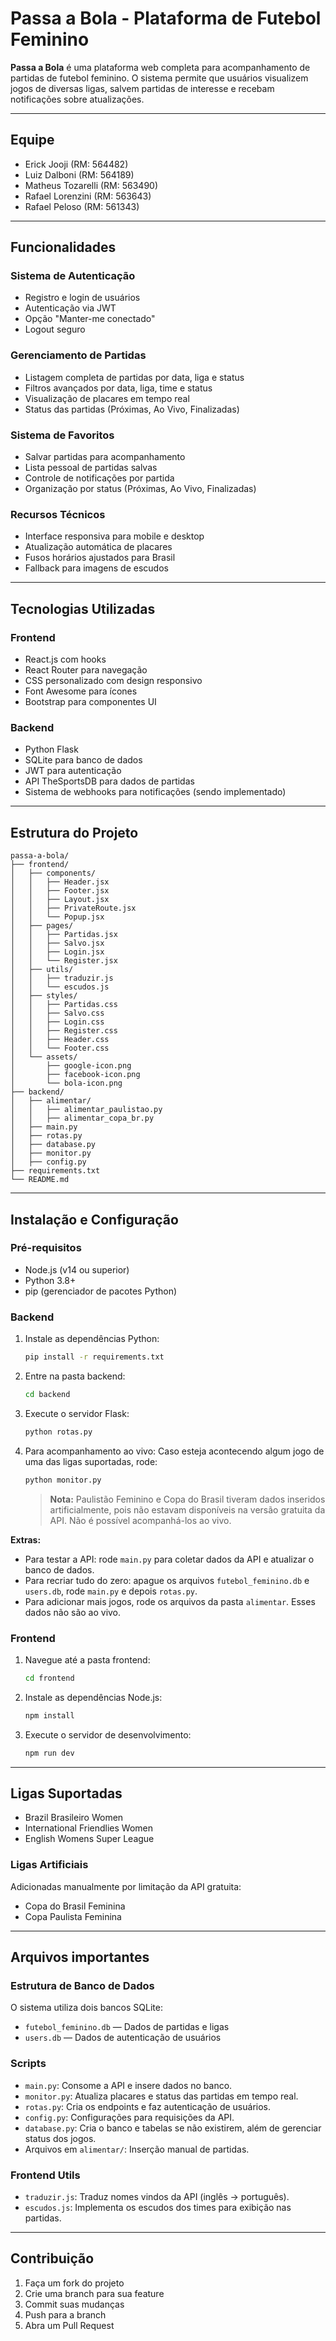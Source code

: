 # Passa a Bola - Plataforma de Futebol Feminino

**Passa a Bola** é uma plataforma web completa para acompanhamento de partidas de futebol feminino. O sistema permite que usuários visualizem jogos de diversas ligas, salvem partidas de interesse e recebam notificações sobre atualizações.

---

## Equipe

- Erick Jooji (RM: 564482)
- Luiz Dalboni (RM: 564189)
- Matheus Tozarelli (RM: 563490)
- Rafael Lorenzini (RM: 563643)
- Rafael Peloso (RM: 561343)

---

## Funcionalidades

### Sistema de Autenticação
- Registro e login de usuários
- Autenticação via JWT
- Opção "Manter-me conectado"
- Logout seguro

### Gerenciamento de Partidas
- Listagem completa de partidas por data, liga e status
- Filtros avançados por data, liga, time e status
- Visualização de placares em tempo real
- Status das partidas (Próximas, Ao Vivo, Finalizadas)

### Sistema de Favoritos
- Salvar partidas para acompanhamento
- Lista pessoal de partidas salvas
- Controle de notificações por partida
- Organização por status (Próximas, Ao Vivo, Finalizadas)

### Recursos Técnicos
- Interface responsiva para mobile e desktop
- Atualização automática de placares
- Fusos horários ajustados para Brasil
- Fallback para imagens de escudos

---

## Tecnologias Utilizadas

### Frontend
- React.js com hooks
- React Router para navegação
- CSS personalizado com design responsivo
- Font Awesome para ícones
- Bootstrap para componentes UI

### Backend
- Python Flask
- SQLite para banco de dados
- JWT para autenticação
- API TheSportsDB para dados de partidas
- Sistema de webhooks para notificações (sendo implementado)

---

## Estrutura do Projeto

```
passa-a-bola/
├── frontend/
│   ├── components/
│   │   ├── Header.jsx
│   │   ├── Footer.jsx
│   │   ├── Layout.jsx
│   │   ├── PrivateRoute.jsx
│   │   └── Popup.jsx
│   ├── pages/
│   │   ├── Partidas.jsx
│   │   ├── Salvo.jsx
│   │   ├── Login.jsx
│   │   └── Register.jsx
│   ├── utils/
│   │   ├── traduzir.js
│   │   └── escudos.js
│   ├── styles/
│   │   ├── Partidas.css
│   │   ├── Salvo.css
│   │   ├── Login.css
│   │   ├── Register.css
│   │   ├── Header.css
│   │   └── Footer.css
│   └── assets/
│       ├── google-icon.png
│       ├── facebook-icon.png
│       └── bola-icon.png
├── backend/
│   ├── alimentar/
│   │   ├── alimentar_paulistao.py
│   │   ├── alimentar_copa_br.py
│   ├── main.py
│   ├── rotas.py
│   ├── database.py
│   ├── monitor.py
│   ├── config.py
├── requirements.txt
└── README.md
```

---

## Instalação e Configuração

### Pré-requisitos
- Node.js (v14 ou superior)
- Python 3.8+
- pip (gerenciador de pacotes Python)

### Backend

1. Instale as dependências Python:
   ```bash
   pip install -r requirements.txt
   ```
2. Entre na pasta backend:
   ```bash
   cd backend
   ```
3. Execute o servidor Flask:
   ```bash
   python rotas.py
   ```
4. Para acompanhamento ao vivo:
   Caso esteja acontecendo algum jogo de uma das ligas suportadas, rode:
   ```bash
   python monitor.py
   ```
   > **Nota:** Paulistão Feminino e Copa do Brasil tiveram dados inseridos artificialmente, pois não estavam disponíveis na versão gratuita da API. Não é possível acompanhá-los ao vivo.

**Extras:**
- Para testar a API: rode `main.py` para coletar dados da API e atualizar o banco de dados.
- Para recriar tudo do zero: apague os arquivos `futebol_feminino.db` e `users.db`, rode `main.py` e depois `rotas.py`.
- Para adicionar mais jogos, rode os arquivos da pasta `alimentar`. Esses dados não são ao vivo.

### Frontend

1. Navegue até a pasta frontend:
   ```bash
   cd frontend
   ```
2. Instale as dependências Node.js:
   ```bash
   npm install
   ```
3. Execute o servidor de desenvolvimento:
   ```bash
   npm run dev
   ```

---

## Ligas Suportadas

- Brazil Brasileiro Women
- International Friendlies Women
- English Womens Super League

### Ligas Artificiais 
Adicionadas manualmente por limitação da API gratuita:
- Copa do Brasil Feminina
- Copa Paulista Feminina

---

## Arquivos importantes

### Estrutura de Banco de Dados

O sistema utiliza dois bancos SQLite:
- `futebol_feminino.db` — Dados de partidas e ligas
- `users.db` — Dados de autenticação de usuários

### Scripts

- `main.py`: Consome a API e insere dados no banco.
- `monitor.py`: Atualiza placares e status das partidas em tempo real.
- `rotas.py`: Cria os endpoints e faz autenticação de usuários.
- `config.py`: Configurações para requisições da API.
- `database.py`: Cria o banco e tabelas se não existirem, além de gerenciar status dos jogos.
- Arquivos em `alimentar/`: Inserção manual de partidas.

### Frontend Utils

- `traduzir.js`: Traduz nomes vindos da API (inglês → português).
- `escudos.js`: Implementa os escudos dos times para exibição nas partidas.

---

## Contribuição

1. Faça um fork do projeto
2. Crie uma branch para sua feature
3. Commit suas mudanças
4. Push para a branch
5. Abra um Pull Request
